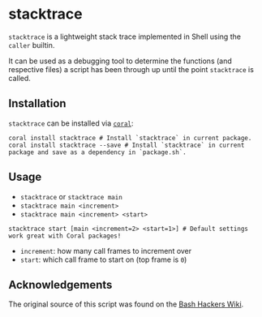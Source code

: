 # stacktrace
`stacktrace` is a lightweight stack trace implemented in Shell using the `caller` builtin.

It can be used as a debugging tool to determine the functions (and respective files) a script has been through up until the point `stacktrace` is called.

## Installation
`stacktrace` can be installed via [`coral`](http://coral.sh):

```shell
coral install stacktrace # Install `stacktrace` in current package.
coral install stacktrace --save # Install `stacktrace` in current package and save as a dependency in `package.sh`.
```

## Usage
- `stacktrace` or `stacktrace main`
- `stacktrace main <increment>`
- `stacktrace main <increment> <start>`
```shell
stacktrace start [main <increment=2> <start=1>] # Default settings work great with Coral packages!
```
- `increment`: how many call frames to increment over
- `start`: which call frame to start on (top frame is `0`)

## Acknowledgements
The original source of this script was found on the [Bash Hackers Wiki](http://wiki.bash-hackers.org/commands/builtin/caller).
